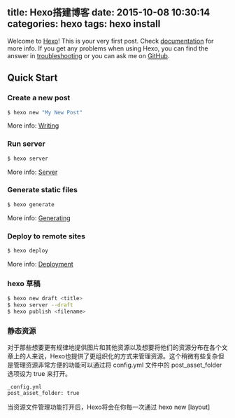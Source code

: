title: Hexo搭建博客
date: 2015-10-08 10:30:14
categories: hexo
tags: hexo install
---
Welcome to [Hexo](http://hexo.io/)! This is your very first post. Check [documentation](http://hexo.io/docs/) for more info. If you get any problems when using Hexo, you can find the answer in [troubleshooting](http://hexo.io/docs/troubleshooting.html) or you can ask me on [GitHub](https://github.com/hexojs/hexo/issues).

## Quick Start

### Create a new post

``` bash
$ hexo new "My New Post"
```

More info: [Writing](http://hexo.io/docs/writing.html)

### Run server

``` bash
$ hexo server
```

More info: [Server](http://hexo.io/docs/server.html)

### Generate static files

``` bash
$ hexo generate
```

More info: [Generating](http://hexo.io/docs/generating.html)

### Deploy to remote sites

``` bash
$ hexo deploy
```

More info: [Deployment](http://hexo.io/docs/deployment.html)

### hexo 草稿

``` bash
$ hexo new draft <title>
$ hexo server --draft
$ hexo publish <filename>
```

### 静态资源

对于那些想要更有规律地提供图片和其他资源以及想要将他们的资源分布在各个文章上的人来说，Hexo也提供了更组织化的方式来管理资源。这个稍微有些复杂但是管理资源非常方便的功能可以通过将 config.yml 文件中的 post_asset_folder 选项设为 true 来打开。
```
_config.yml
post_asset_folder: true
```

当资源文件管理功能打开后，Hexo将会在你每一次通过 hexo new [layout] <title> 命令创建新文章时自动创建一个文件夹。这个资源文件夹将会有与这个 markdown 文件一样的名字。将所有与你的文章有关的资源放在这个关联文件夹中之后，你可以通过相对路径来引用它们，这样你就得到了一个更简单而且方便得多的工作流。

### 内链

[Hexo使用内链及文章中加入图片的方法](http://marshal.ohtly.com/2015/09/12/internal-link-and-image-for-hexo/)

### seo

[Hexo Seo优化让你的博客在google搜索排名第一](http://www.jianshu.com/p/86557c34b671)

## Markdown 语法简介
```

1、分段： 两个回车

2、换行 两个空格 + 回车

3、标题 #~###### 井号的个数表示几级标题，即Markdown可以表示一级标题到六级标题

4、引用 >

5、列表 *，+，-，1.，选其中之一，注意后面有个空格

6、代码区块 四个空格开头

7、链接 [文字](链接地址)

8、图片 {% 图片地址 图片说明 %}
，图片地址可以是本地路劲，也可以是网络地址

9、强调 **文字**，__文字__，_文字_，*文字*

10、代码 ```

 >[Markdown——入门指南](http://www.jianshu.com/p/1e402922ee32/)

 ## 在Hexo中插入gist

 ```
 {% gist 1f10fa5b8b76f3b5efaf74ad3d6da413  %}
 ```
 其中一长串是gist生成的id


## 使用markdown来画mindmap

{% pullquote mindmap %}
#主题
##一级分支
###二级分支
##一级分支
##一级分支
###二级分支
####三级分支
{% endpullquote %}